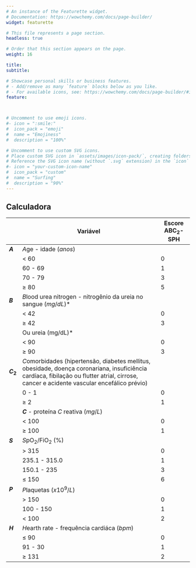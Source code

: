 ```yaml
---
# An instance of the Featurette widget.
# Documentation: https://wowchemy.com/docs/page-builder/
widget: featurette

# This file represents a page section.
headless: true

# Order that this section appears on the page.
weight: 16

title: 
subtitle: 

# Showcase personal skills or business features.
# - Add/remove as many `feature` blocks below as you like.
# - For available icons, see: https://wowchemy.com/docs/page-builder/#icons
feature:



# Uncomment to use emoji icons.
#- icon = ":smile:"
#  icon_pack = "emoji"
#  name = "Emojiness"
#  description = "100%"  

# Uncomment to use custom SVG icons.
# Place custom SVG icon in `assets/images/icon-pack/`, creating folders if necessary.
# Reference the SVG icon name (without `.svg` extension) in the `icon` field.
#- icon = "your-custom-icon-name"
#  icon_pack = "custom"
#  name = "Surfing"
#  description = "90%"
---
```


## Calculadora

<center>

||Variável|Escore ABC$_2$-SPH|
|--|--|--|
|**$A$**| $A$ge - idade ($anos$)||
|| $\lt$ 60| 0 |
|| 60 - 69| 1 |
|| 70 - 79| 3 |
|| $\geqslant$ 80| 5 |
|**$B$**|$B$lood urea nitrogen - nitrogênio da ureia no sangue ($mg/dL$)* | |
|| $\lt$ 42| 0 |
|| $\geqslant$ 42| 3 |
||Ou ureia (mg/dL)*||
|| $\lt$ 90| 0 |
|| $\geqslant$ 90| 3 |
|**$C_2$**|$C$omorbidades (hipertensão, diabetes mellitus, obesidade, doença coronariana, insuficiência cardíaca, fibilação ou flutter atrial, cirrose, cancer e acidente vascular encefálico prévio)| |
|| 0 - 1| 0 |
|| $\geqslant$ 2| 1 |
||**$C$** - proteína $C$ reativa ($mg/L$)| |
|| $\lt$ 100| 0 |
|| $\geqslant$ 100| 1 |
|**$S$**|$S$pO$_2$/FiO$_2$   (%)|
||$\gt$ 315|0|
||235.1 - 315.0|1|
||150.1 - 235 |3|
||$\leqslant$ 150|6|
|**$P$**|$P$laquetas ($x10^9/L$)||
||$\gt$ 150|0|
||100 - 150|1|
||$\lt$ 100|2|
|**$H$**|$H$earth rate - frequência cardiáca ($bpm$)||
||$\leqslant$ 90|0|
||91 - 30|1|
||$\geqslant$ 131|2|

</center>
